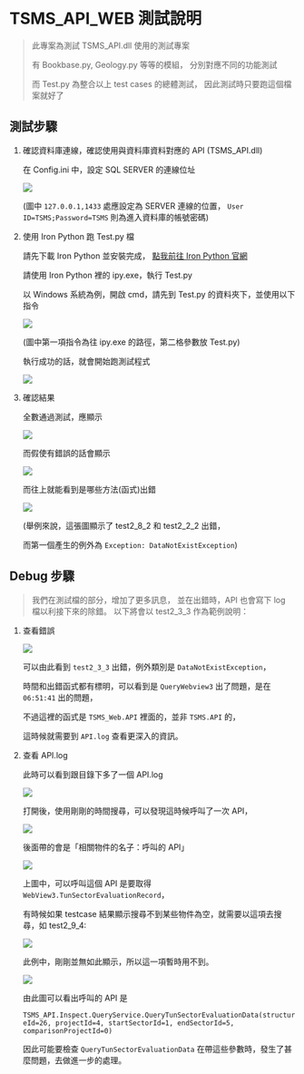 
# TSMS_API_WEB 測試說明

> 此專案為測試 TSMS_API.dll 使用的測試專案
>
> 有 Bookbase.py, Geology.py 等等的模組，
> 分別對應不同的功能測試
>
> 而 Test.py 為整合以上 test cases 的總體測試，
> 因此測試時只要跑這個檔案就好了 


## 測試步驟

1. 確認資料庫連線，確認使用與資料庫資料對應的 API (TSMS_API.dll)

   在 Config.ini 中，設定 SQL SERVER 的連線位址
   
   ![](img/ConfigSetting.PNG)
   
   (圖中 `127.0.0.1,1433` 處應設定為 SERVER 連線的位置，
    `User ID=TSMS;Password=TSMS` 則為進入資料庫的帳號密碼)

2. 使用 Iron Python 跑 Test.py 檔

   請先下載 Iron Python 並安裝完成，
   [點我前往 Iron Python 官網](http://ironpython.net/)
   
   請使用 Iron Python 裡的 ipy.exe，執行 Test.py
   
   以 Windows 系統為例，開啟 cmd，請先到 Test.py 的資料夾下，並使用以下指令
   
   ![](img/IronPythonInCmd.PNG)
   
   (圖中第一項指令為往 ipy.exe 的路徑，第二格參數放 Test.py)
   
   執行成功的話，就會開始跑測試程式
   
   ![](img/IronPythonProcess.PNG)
      
3. 確認結果

   全數通過測試，應顯示
   
   ![](img/TestsPassed.jpg)
   
   而假使有錯誤的話會顯示
   
   ![](img/TestsFailed.PNG)
   
   而往上就能看到是哪些方法(函式)出錯
   
   ![](img/TestsFailed2.PNG)
   
   (舉例來說，這張圖顯示了 test2_8_2 和 test2_2_2 出錯，
   
   而第一個產生的例外為 `Exception: DataNotExistException`)


## Debug 步驟

> 我們在測試檔的部分，增加了更多訊息，
> 並在出錯時，API 也會寫下 log 檔以利接下來的除錯。
> 以下將會以 test2_3_3 作為範例說明：

1. 查看錯誤
   
   ![](img/Debug1.PNG)
   
   可以由此看到 `test2_3_3` 出錯，例外類別是 `DataNotExistException`，
   
   時間和出錯函式都有標明，可以看到是 `QueryWebview3` 出了問題，是在 `06:51:41` 出的問題，
   
   不過這裡的函式是 `TSMS_Web.API` 裡面的，並非 `TSMS.API` 的，
   
   這時候就需要到 `API.log` 查看更深入的資訊。

2. 查看 API.log

   此時可以看到跟目錄下多了一個 API.log

   ![](img/Debug2.PNG)
   
   打開後，使用剛剛的時間搜尋，可以發現這時候呼叫了一次 API，
   
   ![](img/Debug3.PNG)
   
   後面帶的會是「相關物件的名子：呼叫的 API」
   
   ![](img/Debug4.PNG)
   
   上圖中，可以呼叫這個 API 是要取得 `WebView3.TunSectorEvaluationRecord`，
   
   有時候如果 testcase 結果顯示搜尋不到某些物件為空，就需要以這項去搜尋，如 test2_9_4:
   
   ![](img/Debug6.PNG)
   
   此例中，剛剛並無如此顯示，所以這一項暫時用不到。
   
   ![](img/Debug5.PNG)
   
   由此圖可以看出呼叫的 API 是
   
   `TSMS_API.Inspect.QueryService.QueryTunSectorEvaluationData(structureId=26, projectId=4, startSectorId=1, endSectorId=5, comparisonProjectId=0)`

   因此可能要檢查 `QueryTunSectorEvaluationData` 在帶這些參數時，發生了甚麼問題，去做進一步的處理。
   
   
